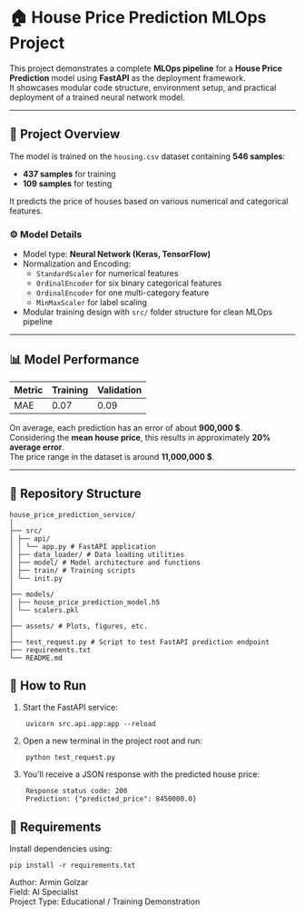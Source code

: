 # 🏠 House Price Prediction MLOps Project

This project demonstrates a complete **MLOps pipeline** for a **House Price Prediction** model using **FastAPI** as the deployment framework.  
It showcases modular code structure, environment setup, and practical deployment of a trained neural network model.

---

## 🚀 Project Overview

The model is trained on the `housing.csv` dataset containing **546 samples**:
- **437 samples** for training  
- **109 samples** for testing  

It predicts the price of houses based on various numerical and categorical features.

### ⚙️ Model Details
- Model type: **Neural Network (Keras, TensorFlow)**
- Normalization and Encoding:
  - `StandardScaler` for numerical features  
  - `OrdinalEncoder` for six binary categorical features  
  - `OrdinalEncoder` for one multi-category feature  
  - `MinMaxScaler` for label scaling  
- Modular training design with `src/` folder structure for clean MLOps pipeline

---

## 📊 Model Performance
| Metric | Training | Validation |
|---------|-----------|------------|
| MAE | 0.07 | 0.09 |

On average, each prediction has an error of about **900,000 $**.  
Considering the **mean house price**, this results in approximately **20% average error**.  
The price range in the dataset is around **11,000,000 $**.

---

## 🧠 Repository Structure



    house_price_prediction_service/
    │
    ├── src/
    │ ├── api/
    │ │ └── app.py # FastAPI application
    │ ├── data_loader/ # Data loading utilities
    │ ├── model/ # Model architecture and functions
    │ ├── train/ # Training scripts
    │ └── init.py
    │
    ├── models/
    │ ├── house_price_prediction_model.h5
    │ └── scalers.pkl
    │
    ├── assets/ # Plots, figures, etc.
    │
    ├── test_request.py # Script to test FastAPI prediction endpoint
    ├── requirements.txt
    └── README.md


## 🧭 How to Run
1. Start the FastAPI service:

```
    uvicorn src.api.app:app --reload

```

2. Open a new terminal in the project root and run:

```
    python test_request.py

```

3. You’ll receive a JSON response with the predicted house price:

``` 
    Response status code: 200
    Prediction: {"predicted_price": 8450000.0}

```

## 🧩 Requirements
Install dependencies using:



    pip install -r requirements.txt


Author: Armin Golzar <br>
Field: AI Specialist <br>
Project Type: Educational / Training Demonstration